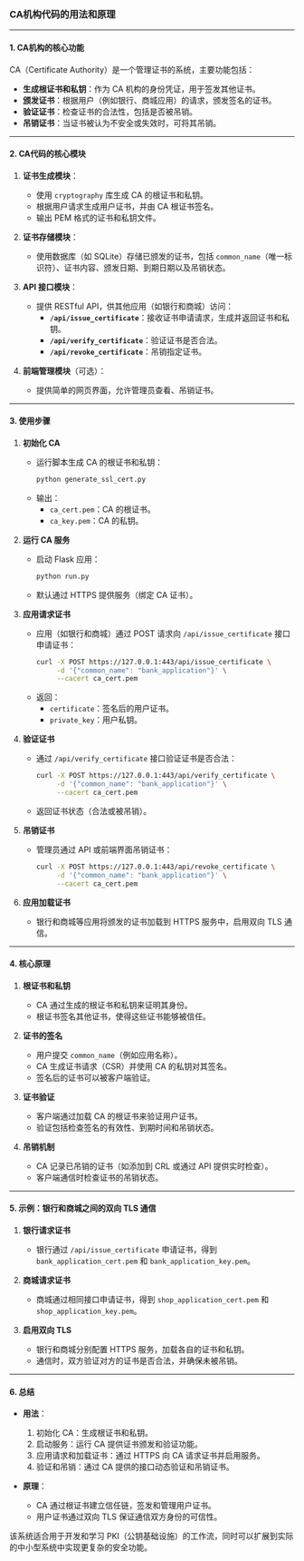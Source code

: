 ### **CA机构代码的用法和原理**

---

#### **1. CA机构的核心功能**
CA（Certificate Authority）是一个管理证书的系统，主要功能包括：
- **生成根证书和私钥**：作为 CA 机构的身份凭证，用于签发其他证书。
- **颁发证书**：根据用户（例如银行、商城应用）的请求，颁发签名的证书。
- **验证证书**：检查证书的合法性，包括是否被吊销。
- **吊销证书**：当证书被认为不安全或失效时，可将其吊销。

---

#### **2. CA代码的核心模块**

1. **证书生成模块**：
   - 使用 `cryptography` 库生成 CA 的根证书和私钥。
   - 根据用户请求生成用户证书，并由 CA 根证书签名。
   - 输出 PEM 格式的证书和私钥文件。

2. **证书存储模块**：
   - 使用数据库（如 SQLite）存储已颁发的证书，包括 `common_name`（唯一标识符）、证书内容、颁发日期、到期日期以及吊销状态。

3. **API 接口模块**：
   - 提供 RESTful API，供其他应用（如银行和商城）访问：
     - **`/api/issue_certificate`**：接收证书申请请求，生成并返回证书和私钥。
     - **`/api/verify_certificate`**：验证证书是否合法。
     - **`/api/revoke_certificate`**：吊销指定证书。

4. **前端管理模块**（可选）：
   - 提供简单的网页界面，允许管理员查看、吊销证书。

---

#### **3. 使用步骤**

1. **初始化 CA**
   - 运行脚本生成 CA 的根证书和私钥：
     ```bash
     python generate_ssl_cert.py
     ```
   - 输出：
     - `ca_cert.pem`：CA 的根证书。
     - `ca_key.pem`：CA 的私钥。

2. **运行 CA 服务**
   - 启动 Flask 应用：
     ```bash
     python run.py
     ```
   - 默认通过 HTTPS 提供服务（绑定 CA 证书）。

3. **应用请求证书**
   - 应用（如银行和商城）通过 POST 请求向 `/api/issue_certificate` 接口申请证书：
     ```bash
     curl -X POST https://127.0.0.1:443/api/issue_certificate \
          -d '{"common_name": "bank_application"}' \
          --cacert ca_cert.pem
     ```
   - 返回：
     - `certificate`：签名后的用户证书。
     - `private_key`：用户私钥。

4. **验证证书**
   - 通过 `/api/verify_certificate` 接口验证证书是否合法：
     ```bash
     curl -X POST https://127.0.0.1:443/api/verify_certificate \
          -d '{"common_name": "bank_application"}' \
          --cacert ca_cert.pem
     ```
   - 返回证书状态（合法或被吊销）。

5. **吊销证书**
   - 管理员通过 API 或前端界面吊销证书：
     ```bash
     curl -X POST https://127.0.0.1:443/api/revoke_certificate \
          -d '{"common_name": "bank_application"}' \
          --cacert ca_cert.pem
     ```

6. **应用加载证书**
   - 银行和商城等应用将颁发的证书加载到 HTTPS 服务中，启用双向 TLS 通信。

---

#### **4. 核心原理**

1. **根证书和私钥**
   - CA 通过生成的根证书和私钥来证明其身份。
   - 根证书签名其他证书，使得这些证书能够被信任。

2. **证书的签名**
   - 用户提交 `common_name`（例如应用名称）。
   - CA 生成证书请求（CSR）并使用 CA 的私钥对其签名。
   - 签名后的证书可以被客户端验证。

3. **证书验证**
   - 客户端通过加载 CA 的根证书来验证用户证书。
   - 验证包括检查签名的有效性、到期时间和吊销状态。

4. **吊销机制**
   - CA 记录已吊销的证书（如添加到 CRL 或通过 API 提供实时检查）。
   - 客户端通信时检查证书的吊销状态。

---

#### **5. 示例：银行和商城之间的双向 TLS 通信**

1. **银行请求证书**
   - 银行通过 `/api/issue_certificate` 申请证书，得到 `bank_application_cert.pem` 和 `bank_application_key.pem`。

2. **商城请求证书**
   - 商城通过相同接口申请证书，得到 `shop_application_cert.pem` 和 `shop_application_key.pem`。

3. **启用双向 TLS**
   - 银行和商城分别配置 HTTPS 服务，加载各自的证书和私钥。
   - 通信时，双方验证对方的证书是否合法，并确保未被吊销。

---

#### **6. 总结**

- **用法**：
  1. 初始化 CA：生成根证书和私钥。
  2. 启动服务：运行 CA 提供证书颁发和验证功能。
  3. 应用请求和加载证书：通过 HTTPS 向 CA 请求证书并启用服务。
  4. 验证和吊销：通过 CA 提供的接口动态验证和吊销证书。

- **原理**：
  - CA 通过根证书建立信任链，签发和管理用户证书。
  - 用户证书通过双向 TLS 保证通信双方身份的可信性。

该系统适合用于开发和学习 PKI（公钥基础设施）的工作流，同时可以扩展到实际的中小型系统中实现更复杂的安全功能。